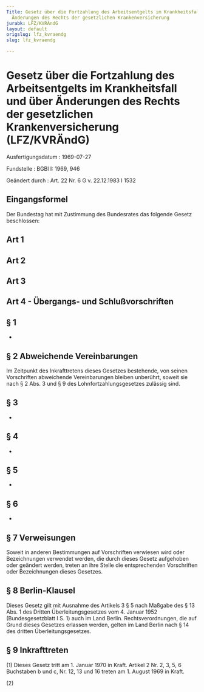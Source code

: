 ```yaml
---
Title: Gesetz über die Fortzahlung des Arbeitsentgelts im Krankheitsfall und über
  Änderungen des Rechts der gesetzlichen Krankenversicherung
jurabk: LFZ/KVRÄndG
layout: default
origslug: lfz_kvraendg
slug: lfz_kvraendg

---
```


# Gesetz über die Fortzahlung des Arbeitsentgelts im Krankheitsfall und über Änderungen des Rechts der gesetzlichen Krankenversicherung (LFZ/KVRÄndG)

Ausfertigungsdatum
:   1969-07-27

Fundstelle
:   BGBl I: 1969, 946

Geändert durch
:   Art. 22 Nr. 6 G v. 22.12.1983 I 1532


## Eingangsformel

Der Bundestag hat mit Zustimmung des Bundesrates das folgende Gesetz
beschlossen:


## Art 1



## Art 2



## Art 3



## Art 4 - Übergangs- und Schlußvorschriften



## § 1

-


## § 2 Abweichende Vereinbarungen

Im Zeitpunkt des Inkrafttretens dieses Gesetzes bestehende, von seinen
Vorschriften abweichende Vereinbarungen bleiben unberührt, soweit sie
nach § 2 Abs. 3 und § 9 des Lohnfortzahlungsgesetzes zulässig sind.


## § 3

-


## § 4

-


## § 5

-


## § 6

-


## § 7 Verweisungen

Soweit in anderen Bestimmungen auf Vorschriften verwiesen wird oder
Bezeichnungen verwendet werden, die durch dieses Gesetz aufgehoben
oder geändert werden, treten an ihre Stelle die entsprechenden
Vorschriften oder Bezeichnungen dieses Gesetzes.


## § 8 Berlin-Klausel

Dieses Gesetz gilt mit Ausnahme des Artikels 3 § 5 nach Maßgabe des §
13 Abs. 1 des Dritten Überleitungsgesetzes vom 4. Januar 1952
(Bundesgesetzblatt I S. 1) auch im Land Berlin. Rechtsverordnungen,
die auf Grund dieses Gesetzes erlassen werden, gelten im Land Berlin
nach § 14 des dritten Überleitungsgesetzes.


## § 9 Inkrafttreten

(1) Dieses Gesetz tritt am 1. Januar 1970 in Kraft. Artikel 2 Nr. 2,
3, 5, 6 Buchstaben b und c, Nr. 12, 13 und 16 treten am 1. August 1969
in Kraft.

(2)

